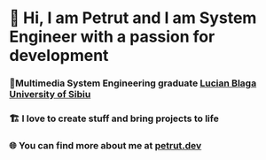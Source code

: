 # 👋 Hi, I am Petrut and I am System Engineer with a passion for development
### 📖Multimedia System Engineering graduate [Lucian Blaga University of Sibiu](https://www.ulbsibiu.ro/en)
### 🏗️ I love to create stuff and bring projects to life
### 🌐 You can find more about me at [petrut.dev](https://petrut.dev)
